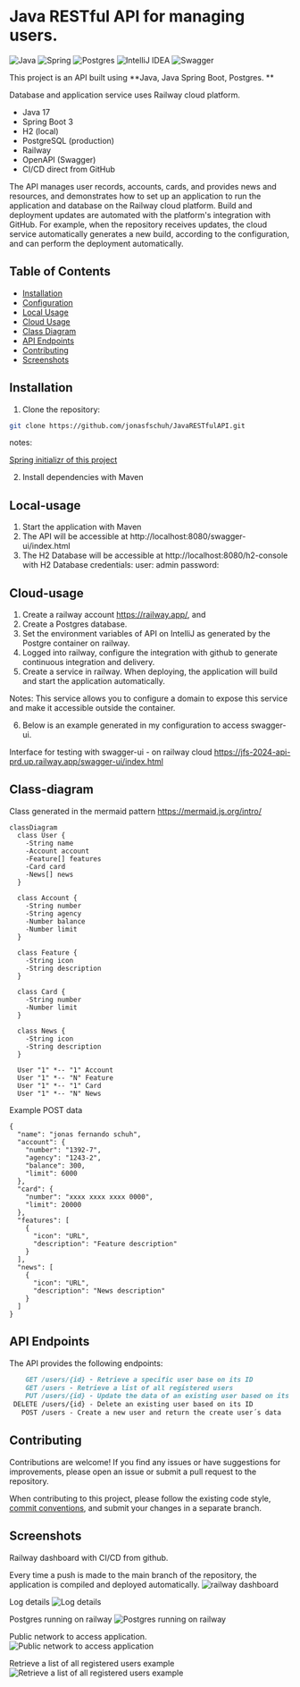 # Java RESTful API for managing users.

![Java](https://img.shields.io/badge/java-%23ED8B00.svg?style=for-the-badge&logo=openjdk&logoColor=white)
![Spring](https://img.shields.io/badge/spring-%236DB33F.svg?style=for-the-badge&logo=spring&logoColor=white)
![Postgres](https://img.shields.io/badge/postgres-%23316192.svg?style=for-the-badge&logo=postgresql&logoColor=white)
![IntelliJ IDEA](https://img.shields.io/badge/IntelliJIDEA-000000.svg?style=for-the-badge&logo=intellij-idea&logoColor=white)
![Swagger](https://img.shields.io/badge/-Swagger-%23Clojure?style=for-the-badge&logo=swagger&logoColor=white)


This project is an API built using **Java, Java Spring Boot, Postgres. **

Database and application service uses Railway cloud platform.

- Java 17
- Spring Boot 3 
- H2 (local) 
- PostgreSQL (production) 
- Railway 
- OpenAPI (Swagger) 
- CI/CD direct from GitHub 

The API manages user records, accounts, cards, and provides news and resources, and demonstrates how to set up an application to run the application and database on the Railway cloud platform. Build and deployment updates are automated with the platform's integration with GitHub.
For example, when the repository receives updates, the cloud service automatically generates a new build, according to the configuration, and can perform the deployment automatically.

## Table of Contents

- [Installation](#installation)
- [Configuration](#configuration)
- [Local Usage](#local-usage)
- [Cloud Usage](#cloud-usage)
- [Class Diagram](#class-diagram)
- [API Endpoints](#api-endpoints)
- [Contributing](#contributing)
- [Screenshots](#screenshots)

## Installation

1. Clone the repository:

```bash
git clone https://github.com/jonasfschuh/JavaRESTfulAPI.git
```

notes:

[Spring initializr of this project](https://start.spring.io/#!type=maven-project&language=java&platformVersion=3.2.9&packaging=jar&jvmVersion=17&groupId=io.github.jonasfschuh&artifactId=JavaRESTfulAPI&name=JavaRESTfulAPI&description=Java%20RESTful%20API&packageName=io.github.jonasfschuh.JavaRESTfulAPI&dependencies=web,data-jpa,h2,postgresql)


2. Install dependencies with Maven

## Local-usage

1. Start the application with Maven
2. The API will be accessible at http://localhost:8080/swagger-ui/index.html
3. The H2 Database will be accessible at http://localhost:8080/h2-console
with H2 Database credentials: user: admin password:

## Cloud-usage

1. Create a railway account https://railway.app/, and
2. Create a Postgres database.
3. Set the environment variables of API on IntelliJ as generated by the Postgre container on railway.
4. Logged into railway, configure the integration with github to generate continuous integration and delivery.
5. Create a service in railway. When deploying, the application will build and start the application automatically.

Notes: This service allows you to configure a domain to expose this service and make it accessible outside the container.

6. Below is an example generated in my configuration to access swagger-ui.

Interface for testing with swagger-ui - on railway cloud
https://jfs-2024-api-prd.up.railway.app/swagger-ui/index.html

## Class-diagram

Class generated in the mermaid pattern https://mermaid.js.org/intro/

```mermaid
classDiagram
  class User {
    -String name
    -Account account
    -Feature[] features
    -Card card
    -News[] news
  }

  class Account {
    -String number
    -String agency
    -Number balance
    -Number limit
  }

  class Feature {
    -String icon
    -String description
  }

  class Card {
    -String number
    -Number limit
  }

  class News {
    -String icon
    -String description
  }

  User "1" *-- "1" Account
  User "1" *-- "N" Feature
  User "1" *-- "1" Card
  User "1" *-- "N" News
```

Example POST data

```
{
  "name": "jonas fernando schuh",
  "account": {
    "number": "1392-7",
    "agency": "1243-2",
    "balance": 300,
    "limit": 6000
  },
  "card": {
    "number": "xxxx xxxx xxxx 0000",
    "limit": 20000
  },
  "features": [
    {
      "icon": "URL",
      "description": "Feature description"
    }
  ],
  "news": [
    {
      "icon": "URL",
      "description": "News description"
    }
  ]
}
```


## API Endpoints

The API provides the following endpoints:

```markdown
    GET /users/{id} - Retrieve a specific user base on its ID
    GET /users - Retrieve a list of all registered users 
    PUT /users/{id} - Update the data of an existing user based on its ID
 DELETE /users/{id} - Delete an existing user based on its ID     
   POST /users - Create a new user and return the create user´s data
```

## Contributing

Contributions are welcome! If you find any issues or have suggestions for improvements, please open an issue or submit a pull request to the repository.

When contributing to this project, please follow the existing code style, [commit conventions](https://www.conventionalcommits.org/en/v1.0.0/), and submit your changes in a separate branch.

## Screenshots

Railway dashboard with CI/CD from github.

Every time a push is made to the main branch of the repository, the application is compiled and deployed automatically.
![railway dashboard](https://github.com/jonasfschuh/JavaRESTfulAPI/blob/main/docs/img/railway_dashboard.gif?raw=true&sanitize=true) 

Log details
![Log details](https://github.com/jonasfschuh/JavaRESTfulAPI/blob/main/docs/img/logs_details.gif?raw=true&sanitize=true)

Postgres running on railway
![Postgres running on railway](https://github.com/jonasfschuh/JavaRESTfulAPI/blob/main/docs/img/postgres%20running%20on%20railway.gif?raw=true&sanitize=true)

Public network to access application. 
![Public network to access application](https://github.com/jonasfschuh/JavaRESTfulAPI/blob/main/docs/img/public%20network%20to%20access%20application.gif?raw=true&sanitize=true)

Retrieve a list of all registered users example
![Retrieve a list of all registered users example](https://github.com/jonasfschuh/JavaRESTfulAPI/blob/main/docs/img/Retrieve%20a%20list%20of%20all%20registered%20users%20example.gif?raw=true&sanitize=true)














